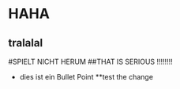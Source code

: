 # HAHA
## tralalal

#SPIELT NICHT HERUM
##THAT IS SERIOUS !!!!!!!!
* dies ist ein Bullet Point
**test the change
